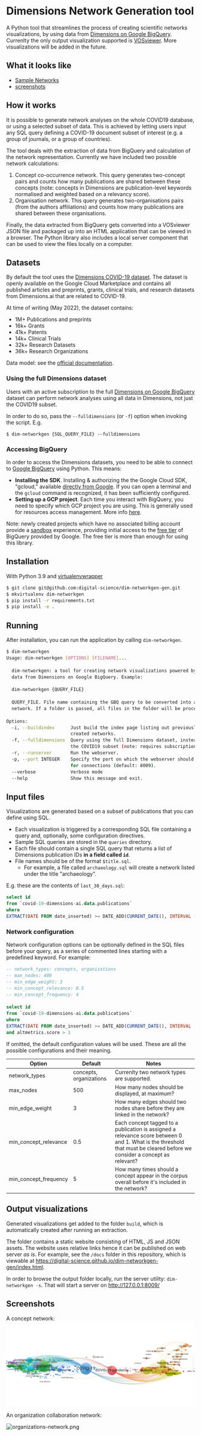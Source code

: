 # Dimensions Network Generation tool

A Python tool that streamlines the process of creating scientific networks visualizations, by using data from [Dimensions on Google BigQuery](https://www.dimensions.ai/products/bigquery/). 
Currenlty the only output visualization supported is [VOSviewer](https://www.vosviewer.com/). More visualizations will be added in the future.

## What it looks like

* [Sample Networks](https://digital-science.github.io/dim-networkgen-gen/index.html)
* [screenshots](#screenshots)

## How it works

It is possible to generate network analyses on the whole COVID19 database, or using a selected subset of data. This is achieved by letting users input any SQL query defining a COVID-19 document subset of interest (e.g. a group of journals, or a group of countries).

The tool deals with the extraction of data from BigQuery and calculation of the network representation. Currently we have included two possible network calculations:
1. Concept co-occurrence network. This query generates two-concept pairs and counts how many publications are shared between these concepts (note: concepts in Dimensions are publication-level keywords normalised and weighted based on a relevancy score).
2. Organisation network. This query generates two-organisations pairs (from the authors affiliations) and counts how many publications are shared between these organisations.

Finally, the data extracted from BigQuery gets converted into a VOSviewer JSON file and packaged up into an HTML application that can be viewed in a browser. The Python library also includes a local server component that can be used to view the files locally on a computer.


## Datasets

By default the tool uses the [Dimensions COVID-19 dataset](https://console.cloud.google.com/marketplace/product/digitalscience-public/covid-19-dataset-dimensions). The dataset is openly available on the Google Cloud Marketplace and contains all published articles and preprints, grants, clinical trials, and research datasets from Dimensions.ai that are related to COVID-19.

At time of writing (May 2022), the dataset contains:

* 1M+  Publications and preprints
* 16k+ Grants
* 41k+ Patents
* 14k+ Clinical Trials
* 32k+ Research Datasets
* 36k+ Research Organizations

Data model: see the [official documentation](https://docs.dimensions.ai/bigquery/data-sources.html).

### Using the full Dimensions dataset

Users with an active subscription to the full [Dimensions on Google BigQuery](https://www.dimensions.ai/products/bigquery) dataset can perform network analyses using all data in Dimensions, not just the COVID19 subset.  

In order to do so, pass the `--fulldimensions` (or `-f`) option when invoking the script. E.g.

```
$ dim-networkgen {SQL_QUERY_FILE} --fulldimensions
```

### Accessing BigQuery 

In order to access the Dimensions datasets, you need to be able to connect to [Google BigQuery](https://cloud.google.com/bigquery/) using Python. This means:

* **Installing the SDK**. Installing & authorizing the the Google Cloud SDK, "gcloud," available [directly from Google](https://cloud.google.com/sdk/docs/install). If you can open a terminal and the `gcloud` command is recognized, it has been sufficiently configured.
* **Setting up a GCP project**. Each time you interact with BigQuery, you need to specify which GCP project you are using. This is generally used for resources access management. More info [here](https://docs.dimensions.ai/bigquery/gcp-setup.html).

Note: newly created projects which have no associated billing account provide a [sandbox](https://cloud.google.com/bigquery/docs/sandbox) experience, providing initial access to the [free tier](https://cloud.google.com/free) of BigQuery provided by Google. The free tier is more than enough for using this library.  



## Installation

With Python 3.9 and [virtualenvwrapper](https://virtualenvwrapper.readthedocs.io/en/latest/index.html)

```bash
$ git clone git@github.com:digital-science/dim-networkgen-gen.git
$ mkvirtualenv dim-networkgen
$ pip install -r requirements.txt
$ pip install -e .
```


## Running

After installation, you can run the application by calling `dim-networkgen`.

```bash
$ dim-networkgen
Usage: dim-networkgen [OPTIONS] [FILENAME]...

  dim-networkgen: a tool for creating network visualizations powered by
  data from Dimensions on Google BigQuery. Example:

  dim-networkgen {QUERY_FILE}

  QUERY_FILE. File name containing the GBQ query to be converted into a
  network. If a folder is passed, all files in the folder will be processed.

Options:
  -i, --buildindex      Just build the index page listing out previously
                        created networks.
  -f, --fulldimensions  Query using the full Dimensions dataset, instead of
                        the COVID19 subset (note: requires subscription).
  -r, --runserver       Run the webserver.
  -p, --port INTEGER    Specify the port on which the webserver should listen
                        for connections (default: 8009).
  --verbose             Verbose mode
  --help                Show this message and exit.
```

## Input files

Visualizations are generated based on a subset of publications that you can define using SQL.

* Each visualization is triggered by a corresponding SQL file containing a query and, optionally, some configuration directives. 
* Sample SQL queries are stored in the `queries` directory.
* Each file should contain a single SQL query that returns a list of Dimensions publication IDs **in a field called `id`**.
* File names should be of the format `$title.sql`.
  * For example, a file called `archaeology.sql` will create a network listed under the title "archaeology".

E.g. these are the contents of `last_30_days.sql`:

```sql
select id
from `covid-19-dimensions-ai.data.publications`
where 
EXTRACT(DATE FROM date_inserted) >= DATE_ADD(CURRENT_DATE(), INTERVAL -30 DAY)
```

### Network configuration

Network configuration options can be optionally defined in the SQL files before your query, as a series of commented lines starting with a predefined keyword. For example:

```sql
-- network_types: concepts, organizations
-- max_nodes: 400 
-- min_edge_weight: 3
-- min_concept_relevance: 0.5 
-- min_concept_frequency: 4

select id
from `covid-19-dimensions-ai.data.publications`
where 
EXTRACT(DATE FROM date_inserted) >= DATE_ADD(CURRENT_DATE(), INTERVAL -30 DAY)
and altmetrics.score > 1
```

If omitted, the default configuration values will be used. These are all the possible configurations and their meaning.

| Option                | Default               | Notes                                                                                                                                                                    |
|-----------------------|-----------------------|--------------------------------------------------------------------------------------------------------------------------------------------------------------------------|
| network_types         | concepts, organizations | Currenlty two network types are supported.                                                                                                                               |
| max_nodes             | 500                   | How many nodes should be displayed, at maximum?                                                                                                                          |
| min_edge_weight       | 3                     | How many edges should two nodes share before they are linked in the network?                                                                                             |
| min_concept_relevance | 0.5                   | Each concept tagged to a publication is assigned a relevance score between 0 and 1. What is the threshold that must be cleared before we consider a concept as relevant? |
| min_concept_frequency | 5                     | How many times should a concept appear in the corpus overall before it's included in the network?                                                                        |




## Output visualizations

Generated visualizations get added to the folder `build`, which is automatically created after running an extraction. 

The folder contains a static website consisting of HTML, JS and JSON assets. The website uses relative links hence it can be published on web server *as is*. For example, see the `/docs` folder in this repository, which is viewable at https://digital-science.github.io/dim-networkgen-gen/index.html. 

In order to browse the output folder locally, run the server utility: `dim-networkgen -s`. That will start a server on http://127.0.0.1:8009/


## Screenshots

A concept network:
![concepts-network](/screenshots/concepts-network.png)

An organization collaboration network:

![organizations-network.png](/screenshots/organizations-network.png)

